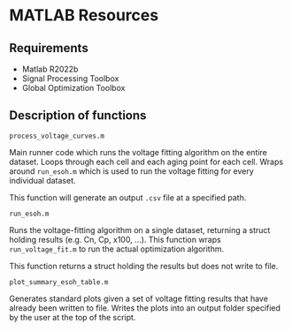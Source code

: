 # MATLAB Resources

## Requirements

- Matlab R2022b
- Signal Processing Toolbox
- Global Optimization Toolbox


## Description of functions

`process_voltage_curves.m` 

Main runner code which runs the voltage fitting algorithm on the 
entire dataset. Loops through each cell and each aging point for 
each cell. Wraps around `run_esoh.m` which is used to run the voltage
fitting for every individual dataset.

This function will generate an output `.csv` file at a specified path.

`run_esoh.m` 

Runs the voltage-fitting algorithm on a single dataset, returning
a struct holding results (e.g. Cn, Cp, x100, ...). This function wraps
`run_voltage_fit.m` to run the actual optimization algorithm.

This function returns a struct holding the results but does not write
to file.

`plot_summary_esoh_table.m`

Generates standard plots given a set of voltage fitting results that
have already been written to file. Writes the plots into an output 
folder specified by the user at the top of the script.



